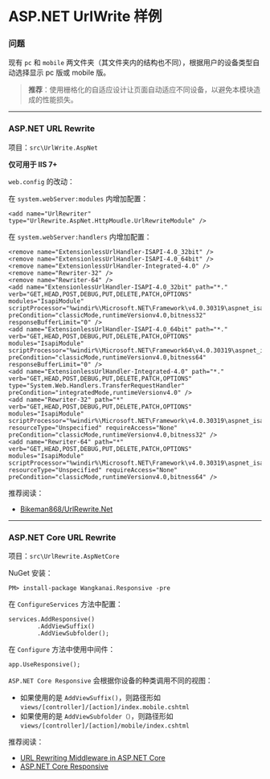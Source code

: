 # ASP.NET UrlWrite 样例

### 问题

现有 `pc` 和 `mobile` 两文件夹（其文件夹内的结构也不同），根据用户的设备类型自动选择显示 pc 版或 mobile 版。

> **推荐**：使用栅格化的自适应设计让页面自动适应不同设备，以避免本模块造成的性能损失。

***

### ASP.NET URL Rewrite

项目：`src\UrlWrite.AspNet`

**仅可用于 IIS 7+**

`web.config` 的改动：

在 `system.webServer:modules` 内增加配置：

```
<add name="UrlRewriter" type="UrlRewrite.AspNet.HttpMoudle.UrlRewriteModule" />
```

在 `system.webServer:handlers` 内增加配置：

```
<remove name="ExtensionlessUrlHandler-ISAPI-4.0_32bit" />
<remove name="ExtensionlessUrlHandler-ISAPI-4.0_64bit" />
<remove name="ExtensionlessUrlHandler-Integrated-4.0" />
<remove name="Rewriter-32" />
<remove name="Rewriter-64" />
<add name="ExtensionlessUrlHandler-ISAPI-4.0_32bit" path="*." verb="GET,HEAD,POST,DEBUG,PUT,DELETE,PATCH,OPTIONS" modules="IsapiModule" scriptProcessor="%windir%\Microsoft.NET\Framework\v4.0.30319\aspnet_isapi.dll" preCondition="classicMode,runtimeVersionv4.0,bitness32" responseBufferLimit="0" />
<add name="ExtensionlessUrlHandler-ISAPI-4.0_64bit" path="*." verb="GET,HEAD,POST,DEBUG,PUT,DELETE,PATCH,OPTIONS" modules="IsapiModule" scriptProcessor="%windir%\Microsoft.NET\Framework64\v4.0.30319\aspnet_isapi.dll" preCondition="classicMode,runtimeVersionv4.0,bitness64" responseBufferLimit="0" />
<add name="ExtensionlessUrlHandler-Integrated-4.0" path="*." verb="GET,HEAD,POST,DEBUG,PUT,DELETE,PATCH,OPTIONS" type="System.Web.Handlers.TransferRequestHandler" preCondition="integratedMode,runtimeVersionv4.0" />
<add name="Rewriter-32" path="*" verb="GET,HEAD,POST,DEBUG,PUT,DELETE,PATCH,OPTIONS" modules="IsapiModule" scriptProcessor="%windir%\Microsoft.NET\Framework\v4.0.30319\aspnet_isapi.dll" resourceType="Unspecified" requireAccess="None" preCondition="classicMode,runtimeVersionv4.0,bitness32" />
<add name="Rewriter-64" path="*" verb="GET,HEAD,POST,DEBUG,PUT,DELETE,PATCH,OPTIONS" modules="IsapiModule" scriptProcessor="%windir%\Microsoft.NET\Framework\v4.0.30319\aspnet_isapi.dll" resourceType="Unspecified" requireAccess="None" preCondition="classicMode,runtimeVersionv4.0,bitness64" />
```

推荐阅读：

+ [Bikeman868/UrlRewrite.Net](https://github.com/Bikeman868/UrlRewrite.Net)

***

### ASP.NET Core URL Rewrite

项目：`src\UrlRewrite.AspNetCore`

NuGet 安装：

```
PM> install-package Wangkanai.Responsive -pre
```

在 `ConfigureServices` 方法中配置：
```
services.AddResponsive()
        .AddViewSuffix()
        .AddViewSubfolder();
```

在 `Configure` 方法中使用中间件：
```
app.UseResponsive();
```

`ASP.NET Core Responsive` 会根据你设备的种类调用不同的视图：

+ 如果使用的是 `AddViewSuffix()`，则路径形如 `views/[controller]/[action]/index.mobile.cshtml` 
+ 如果使用的是 `AddViewSubfolder（）`，则路径形如 `views/[controller]/[action]/mobile/index.cshtml`

推荐阅读：

+ [URL Rewriting Middleware in ASP.NET Core](https://docs.microsoft.com/en-us/aspnet/core/fundamentals/url-rewriting)
+ [ASP.NET Core Responsive](https://github.com/wangkanai/Responsive)